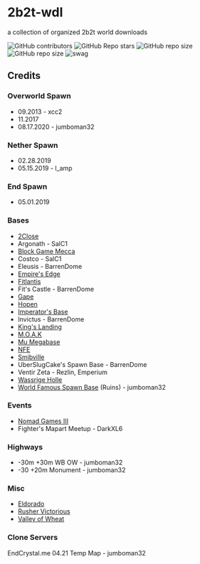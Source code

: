 # 2b2t-wdl
a collection of organized 2b2t world downloads

![GitHub contributors](https://img.shields.io/github/contributors/jumboman32/2b2t-wdl)
![GitHub Repo stars](https://img.shields.io/github/stars/jumboman32/2b2t-wdl)
![GitHub repo size](https://img.shields.io/github/repo-size/jumboman32/2b2t-wdl)
![GitHub repo size](https://img.shields.io/github/repo-size/jumboman32/2b2t-wdl)
![swag](https://img.shields.io/badge/swag-ofcourse-blue)

## Credits
### Overworld Spawn
* 09.2013 - xcc2
* 11.2017
* 08.17.2020 - jumboman32
### Nether Spawn
* 02.28.2019
* 05.15.2019 - l_amp
### End Spawn
* 05.01.2019
### Bases
* [2Close](https://www.reddit.com/r/2b2t/comments/awf2wi/2b2t_the_2close_base_tour/)
* Argonath - SalC1
* [Block Game Mecca](https://2b2t.miraheze.org/wiki/Block_Game_Mecca)
* Costco - SalC1
* Eleusis - BarrenDome
* [Empire's Edge](https://2b2t.miraheze.org/wiki/Empire%27s_Edge)
* [Fitlantis](https://2b2t.miraheze.org/wiki/Fitlantis)
* Fit's Castle - BarrenDome
* [Gape](https://2b2t.miraheze.org/wiki/Gape_Group)
* [Hopen](https://2b2t.miraheze.org/wiki/Hopen)
* [Imperator's Base](https://2b2t.miraheze.org/wiki/Imperator%27s_Base)
* Invictus - BarrenDome
* [King's Landing](https://2b2t.miraheze.org/wiki/King%27s_Landing)
* [M.O.A.K](https://2b2t.miraheze.org/wiki/Krobar01#Numenor)
* [Mu Megabase](https://2b2t.miraheze.org/wiki/Mu)
* [NFE](https://2b2t.miraheze.org/wiki/Negative_Fourhundred_Eighthundred)
* [Smibville](https://2b2t.miraheze.org/wiki/Smibville)
* UberSlugCake's Spawn Base - BarrenDome
* Ventir Zeta - Rezlin, Emperium
* [Wassrige Holle](https://2b2t.miraheze.org/wiki/Wassrige_Holle)
* [World Famous Spawn Base](https://2b2t.miraheze.org/wiki/World_Famous_Spawn_Base) (Ruins) - jumboman32

### Events
* [Nomad Games III](https://2b2t.miraheze.org/wiki/The_Lost_Nomads#Lost_Nomad_Games)
* Fighter's Mapart Meetup - DarkXL6

### Highways
* -30m +30m WB OW - jumboman32
* -30 +20m Monument - jumboman32

### Misc
* [Eldorado](https://2b2t.miraheze.org/wiki/Eldorado)
* [Rusher Victorious](https://www.reddit.com/r/2b2t/comments/guo7fp/happy_rusher_day_come_to_41300x_31800z_to_give/)
* [Valley of Wheat](https://2b2t.miraheze.org/wiki/Valley_of_Wheat)

### Clone Servers
EndCrystal.me 04.21 Temp Map - jumboman32
